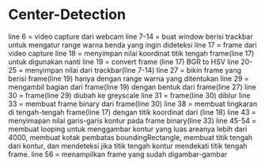 # Center-Detection

line 6 = video capture dari webcam
line 7-14 = buat window berisi trackbar untuk mengatur range warna benda yang ingin dideteksi
line 17 = frame dari video capture
line 18 = menyimpan nilai koordinat titik tengah frame(line 17) untuk digunakan nanti
line 19 = convert frame (line 17) BGR to HSV
line 20-25 = menyimpan nilai dari trackbar(line 7-14)
line 27 = bikin frame yang berisi frame(line 19) hanya dengan range warna yang ditentukan
line 29 = mengambil bagian dari frame(line 19) dengan bentuk dari frame(line 27)
line 30 = frame(line 29) diubah ke greyscale
line 31 = frame(line 30) diblur
line 33 = membuat frame binary dari frame(line 30)
line 38 = membuat lingkaran di tengah-tengah frame(line 17) dengan titik koordinat dari (line 18)
line 43 = menyimapan nilai garis-garis kontur pada frame binary(line 33)
line 45-54 = membuat looping untuk menggambar kontur yang luas areanya lebih dari 4000, membuat kotak pembatas boundingRectangle, membuat titik tengah dari kontur, dan mendeteksi jika titik tengah kontur mendekati titik tengah frame.
line 56 = menampilkan frame yang sudah digambar-gambar
